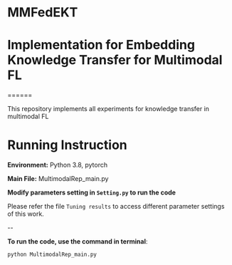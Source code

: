 # MMFedEKT
# Implementation for Embedding Knowledge Transfer for Multimodal FL

======

This repository implements all experiments for knowledge transfer in multimodal FL


Running Instruction
=====

**Environment:** Python 3.8, pytorch



**Main File:** MultimodalRep_main.py



**Modify parameters setting in `Setting.py` to run the code**

Please refer the file `Tuning results` to access different parameter settings of this  work.

--

**To run the code, use the command in terminal**:
```
python MultimodalRep_main.py
```











